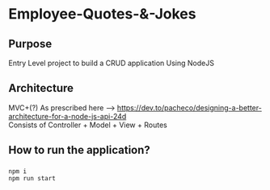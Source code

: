 # Employee-Quotes-&-Jokes

## Purpose
Entry Level project to build a CRUD application Using NodeJS 

## Architecture
MVC+(?) As prescribed here --> https://dev.to/pacheco/designing-a-better-architecture-for-a-node-js-api-24d
<br> Consists of Controller + Model + View + Routes

## How to run the application?
###
`npm i` <br>
`npm run start`
###
